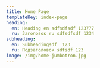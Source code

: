 ```yaml
---
title: Home Page
templateKey: index-page
heading:
  en: Heading en sdfsdfsdf 123777
  ru: Заголовок ru sdfsdfsdf 1234
subheading:
  en: Subheadingsdf  123
  ru: Подзаголовок sdfsdf 123
image: /img/home-jumbotron.jpg
---
```



